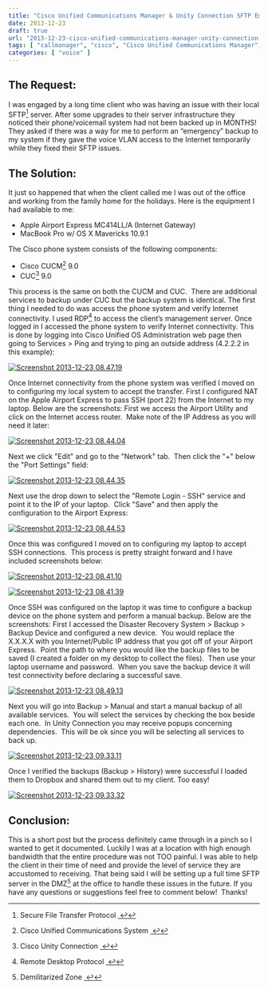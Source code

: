 ```yaml
---
title: "Cisco Unified Communications Manager & Unity Connection SFTP Emergency Backup to Mac OS X over the Internet"
date: 2013-12-23
draft: true
url: "2013-12-23-cisco-unified-communications-manager-unity-connection-sftp-emergency-backup-to-mac-os-x-over-the-internet"
tags: [ "callmanager", "cisco", "Cisco Unified Communications Manager", "backups", "Unity Connection", "voice", "voip" ]
categories: [ "voice" ]
---
```


## The Request:

I was engaged by a long time client who was having an issue with their local SFTP[^1] server. After some upgrades to their server infrastructure they noticed their phone/voicemail system had not been backed up in MONTHS! They asked if there was a way for me to perform an “emergency” backup to my system if they gave the voice VLAN access to the Internet temporarily while they fixed their SFTP issues.

## The Solution:

It just so happened that when the client called me I was out of the office and working from the family home for the holidays. Here is the equipment I had available to me:

*   Apple Airport Express MC414LL/A (Internet Gateway)
*   MacBook Pro w/ OS X Mavericks 10.9.1

The Cisco phone system consists of the following components:

*   Cisco CUCM[^2] 9.0
*   CUC[^3] 9.0

This process is the same on both the CUCM and CUC.  There are additional services to backup under CUC but the backup system is identical. The first thing I needed to do was access the phone system and verify Internet connectivity. I used RDP[^4] to access the client’s management server. Once logged in I accessed the phone system to verify Internet connectivity. This is done by logging into Cisco Unified OS Administration web page then going to Services > Ping and trying to ping an outside address (4.2.2.2 in this example):

[![Screenshot 2013-12-23 08.47.19](/post/2013-12-23-cisco-unified-communications-manager-unity-connection-sftp-emergency-backup-to-mac-os-x-over-the-internet/screenshot-2013-12-23-08-47-19.png?w=300)](/post/2013-12-23-cisco-unified-communications-manager-unity-connection-sftp-emergency-backup-to-mac-os-x-over-the-internet/screenshot-2013-12-23-08-47-19.png)

Once Internet connectivity from the phone system was verified I moved on to configuring my local system to accept the transfer. First I configured NAT on the Apple Airport Express to pass SSH (port 22) from the Internet to my laptop. Below are the screenshots: First we access the Airport Utility and click on the Internet access router.  Make note of the IP Address as you will need it later:

[![Screenshot 2013-12-23 08.44.04](/post/2013-12-23-cisco-unified-communications-manager-unity-connection-sftp-emergency-backup-to-mac-os-x-over-the-internet/screenshot-2013-12-23-08-44-04.png?w=300)](/post/2013-12-23-cisco-unified-communications-manager-unity-connection-sftp-emergency-backup-to-mac-os-x-over-the-internet/screenshot-2013-12-23-08-44-04.png)

Next we click "Edit" and go to the "Network" tab.  Then click the "+" below the "Port Settings" field:

[![Screenshot 2013-12-23 08.44.35](/post/2013-12-23-cisco-unified-communications-manager-unity-connection-sftp-emergency-backup-to-mac-os-x-over-the-internet/screenshot-2013-12-23-08-44-35.png?w=300)](/post/2013-12-23-cisco-unified-communications-manager-unity-connection-sftp-emergency-backup-to-mac-os-x-over-the-internet/screenshot-2013-12-23-08-44-35.png)

Next use the drop down to select the "Remote Login - SSH" service and point it to the IP of your laptop.  Click "Save" and then apply the configuration to the Airport Express:

[![Screenshot 2013-12-23 08.44.53](/post/2013-12-23-cisco-unified-communications-manager-unity-connection-sftp-emergency-backup-to-mac-os-x-over-the-internet/screenshot-2013-12-23-08-44-53.png?w=300)](/post/2013-12-23-cisco-unified-communications-manager-unity-connection-sftp-emergency-backup-to-mac-os-x-over-the-internet/screenshot-2013-12-23-08-44-53.png)

Once this was configured I moved on to configuring my laptop to accept SSH connections.  This process is pretty straight forward and I have included screenshots below:

[![Screenshot 2013-12-23 08.41.10](/post/2013-12-23-cisco-unified-communications-manager-unity-connection-sftp-emergency-backup-to-mac-os-x-over-the-internet/screenshot-2013-12-23-08-41-10.png?w=300)](/post/2013-12-23-cisco-unified-communications-manager-unity-connection-sftp-emergency-backup-to-mac-os-x-over-the-internet/screenshot-2013-12-23-08-41-10.png)

[![Screenshot 2013-12-23 08.41.39](/post/2013-12-23-cisco-unified-communications-manager-unity-connection-sftp-emergency-backup-to-mac-os-x-over-the-internet/screenshot-2013-12-23-08-41-39.png?w=300)](/post/2013-12-23-cisco-unified-communications-manager-unity-connection-sftp-emergency-backup-to-mac-os-x-over-the-internet/screenshot-2013-12-23-08-41-39.png)

Once SSH was configured on the laptop it was time to configure a backup device on the phone system and perform a manual backup. Below are the screenshots: First I accessed the Disaster Recovery System > Backup > Backup Device and configured a new device.  You would replace the X.X.X.X with you Internet/Public IP address that you got off of your Airport Express.  Point the path to where you would like the backup files to be saved (I created a folder on my desktop to collect the files).  Then use your laptop username and password.  When you save the backup device it will test connectivity before declaring a successful save.

[![Screenshot 2013-12-23 08.49.13](h/post/2013-12-23-cisco-unified-communications-manager-unity-connection-sftp-emergency-backup-to-mac-os-x-over-the-internet/screenshot-2013-12-23-08-49-13.png?w=300)](/post/2013-12-23-cisco-unified-communications-manager-unity-connection-sftp-emergency-backup-to-mac-os-x-over-the-internet/screenshot-2013-12-23-08-49-13.png)

Next you will go into Backup > Manual and start a manual backup of all available services.  You will select the services by checking the box beside each one.  In Unity Connection you may receive popups concerning dependencies.  This will be ok since you will be selecting all services to back up.

[![Screenshot 2013-12-23 09.33.11](/post/2013-12-23-cisco-unified-communications-manager-unity-connection-sftp-emergency-backup-to-mac-os-x-over-the-internet/screenshot-2013-12-23-09-33-11.png?w=300)](/post/2013-12-23-cisco-unified-communications-manager-unity-connection-sftp-emergency-backup-to-mac-os-x-over-the-internet/screenshot-2013-12-23-09-33-11.png)

Once I verified the backups (Backup > History) were successful I loaded them to Dropbox and shared them out to my client. Too easy!

[![Screenshot 2013-12-23 09.33.32](/post/2013-12-23-cisco-unified-communications-manager-unity-connection-sftp-emergency-backup-to-mac-os-x-over-the-internet/screenshot-2013-12-23-09-33-32.png?w=300)](/post/2013-12-23-cisco-unified-communications-manager-unity-connection-sftp-emergency-backup-to-mac-os-x-over-the-internet/screenshot-2013-12-23-09-33-32.png)

## Conclusion:

This is a short post but the process definitely came through in a pinch so I wanted to get it documented. Luckily I was at a location with high enough bandwidth that the entire procedure was not TOO painful. I was able to help the client in their time of need and provide the level of service they are accustomed to receiving. That being said I will be setting up a full time SFTP server in the DMZ[^5] at the office to handle these issues in the future. If you have any questions or suggestions feel free to comment below!  Thanks!


[^1]: Secure File Transfer Protocol [ ↩](1 "return to article")
[^2]: Cisco Unified Communications System [ ↩](2 "return to article")
[^3]: Cisco Unity Connection [ ↩](3 "return to article")
[^4]: Remote Desktop Protocol [ ↩](4 "return to article")
[^5]: Demilitarized Zone [ ↩](5 "return to article")